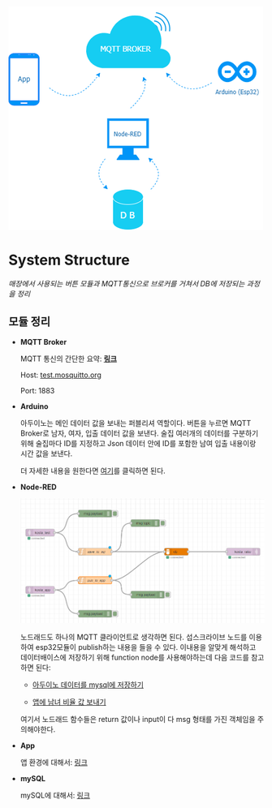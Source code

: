 
![alt text](System_diagram.png "node-red")

# System Structure

*매장에서 사용되는 버튼 모듈과 MQTT통신으로 브로커를 거쳐서 DB에 저장되는 과정을 정리*

## 모듈 정리

* **MQTT Broker**

    MQTT 통신의 간단한 요약: [**링크**](https://github.com/greenhelix/Useful_Info_Project/blob/ikhwan/Android/MQTT.md)

    Host: [test.mosquitto.org](https://test.mosquitto.org)
    
    Port: 1883

* **Arduino**
    
    아두이노는 메인 데이터 값을 보내는 퍼블리셔 역할이다. 버튼을 누르면 MQTT Broker로 남자, 여자, 입출 데이터 값을 보낸다. 술집 여러개의 데이터를 구분하기 위해 술집마다 ID를 지정하고 Json 데이터 안에 ID를 포함한 남여 입출 내용이랑 시간 값을 보낸다.
    
    더 자세한 내용을 원한다면 [여기](https://github.com/greenhelix/Useful_Info_Project/tree/ikhwan/Arduino)를 클릭하면 된다.

* **Node-RED**

    ![alt text](Node-red_flow.png "node-red")

    노드래드도 하나의 MQTT 클라이언트로 생각하면 된다. 섭스크라이브 노드를 이용하여 esp32모듈이 publish하는 내용을 들을 수 있다. 이내용을 알맞게 해석하고 데이터배이스에 저장하기 위해 function node를 사용해야하는데 다음 코드를 참고하면 된다:

    * [아두이노 데이터를 mysql에 저장하기](https://github.com/greenhelix/Useful_Info_Project/blob/Joong/Server/node-red_save_to_sql.js)
    
    * [앱에 남녀 비율 값 보내기](https://github.com/greenhelix/Useful_Info_Project/blob/Joong/Server/node-red_pub_to_app.js)


    여기서 노드래드 함수들은 return 값이나 input이 다 msg 형태를 가진 객체임을 주의해야한다.

* **App**

    앱 환경에 대해서: [링크](https://github.com/greenhelix/Useful_Info_Project/tree/ikhwan/Android)

* **mySQL**

    mySQL에 대해서: [링크](https://github.com/greenhelix/Useful_Info_Project/tree/ikhwan/DB)